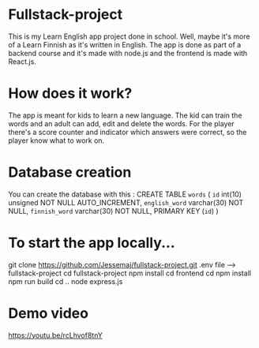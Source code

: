 # Fullstack-project
This is my Learn English app project done in school. Well, maybe it's more of a Learn Finnish as it's written in English. The app is done as part of a backend course and it's made with node.js and the frontend is made with React.js.

# How does it work?
The app is meant for kids to learn a new language. The kid can train the words and an adult can add, edit and delete the words.
For the player there's a score counter and indicator which answers were correct, so the player know what to work on.

# Database creation
You can create the database with this :
 CREATE TABLE `words` (
  `id` int(10) unsigned NOT NULL AUTO_INCREMENT,
  `english_word` varchar(30) NOT NULL,
  `finnish_word` varchar(30) NOT NULL,
  PRIMARY KEY (`id`)
) 

# To start the app locally...
git clone https://github.com/Jessemaj/fullstack-project.git
.env file --> fullstack-project
cd fullstack-project
npm install
cd frontend
cd npm install
npm run build
cd .. 
node express.js

# Demo video
https://youtu.be/rcLhvof8tnY
